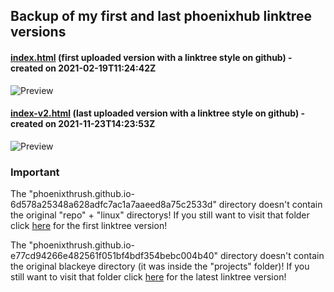 ## Backup of my first and last phoenixhub linktree versions

#### [index.html](https://github.com/Phoenixthrush/phoenixthrush.github.io/tree/6d578a25348a628adfc7ac1a7aaeed8a75c2533d) (first uploaded version with a linktree style on github) - created on 2021-02-19T11:24:42Z

![Preview](https://phoenixthrush.com/archive/second-phoenixhub-version/index.png)

#### [index-v2.html](https://github.com/Phoenixthrush/phoenixthrush.github.io/tree/e77cd94266e482561f051bf4bdf354bebc004b40) (last uploaded version with a linktree style on github) - created on 2021-11-23T14:23:53Z

![Preview](https://phoenixthrush.com/archive/second-phoenixhub-version/index-v2.png)

### Important

The "phoenixthrush.github.io-6d578a25348a628adfc7ac1a7aaeed8a75c2533d" directory doesn't contain the original "repo" + "linux" directorys!
If you still want to visit that folder click [here](https://github.com/Phoenixthrush/phoenixthrush.github.io/tree/6d578a25348a628adfc7ac1a7aaeed8a75c2533d) for the first linktree version!

The "phoenixthrush.github.io-e77cd94266e482561f051bf4bdf354bebc004b40" directory doesn't contain the original blackeye directory (it was inside the "projects" folder)!
If you still want to visit that folder click [here](https://github.com/Phoenixthrush/phoenixthrush.github.io/tree/e77cd94266e482561f051bf4bdf354bebc004b40) for the latest linktree version!

